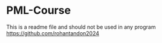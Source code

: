 # PML-Course
This is a readme file and should not be used in any program
https://github.com/rohantandon2024
